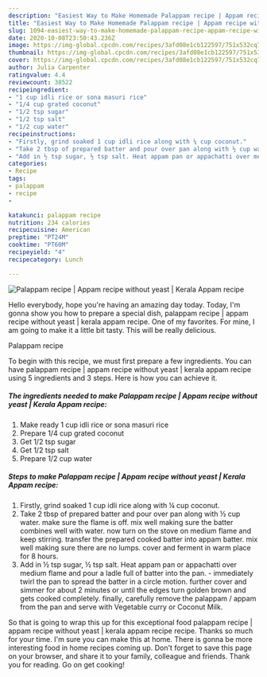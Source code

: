 ```yaml
---
description: "Easiest Way to Make Homemade Palappam recipe | Appam recipe without yeast | Kerala Appam recipe"
title: "Easiest Way to Make Homemade Palappam recipe | Appam recipe without yeast | Kerala Appam recipe"
slug: 1094-easiest-way-to-make-homemade-palappam-recipe-appam-recipe-without-yeast-kerala-appam-recipe
date: 2020-10-08T23:50:43.236Z
image: https://img-global.cpcdn.com/recipes/3afd08e1cb122597/751x532cq70/palappam-recipe-appam-recipe-without-yeast-kerala-appam-recipe-recipe-main-photo.jpg
thumbnail: https://img-global.cpcdn.com/recipes/3afd08e1cb122597/751x532cq70/palappam-recipe-appam-recipe-without-yeast-kerala-appam-recipe-recipe-main-photo.jpg
cover: https://img-global.cpcdn.com/recipes/3afd08e1cb122597/751x532cq70/palappam-recipe-appam-recipe-without-yeast-kerala-appam-recipe-recipe-main-photo.jpg
author: Julia Carpenter
ratingvalue: 4.4
reviewcount: 38522
recipeingredient:
- "1 cup idli rice or sona masuri rice"
- "1/4 cup grated coconut"
- "1/2 tsp sugar"
- "1/2 tsp salt"
- "1/2 cup water"
recipeinstructions:
- "Firstly, grind soaked 1 cup idli rice along with ¼ cup coconut."
- "Take 2 tbsp of prepared batter and pour over pan along with ½ cup water. make sure the flame is off. mix well making sure the batter combines well with water. now turn on the stove on medium flame and keep stirring. transfer the prepared cooked batter into appam batter. mix well making sure there are no lumps. cover and ferment in warm place for 8 hours."
- "Add in ½ tsp sugar, ½ tsp salt. Heat appam pan or appachatti over medium flame and pour a ladle full of batter into the pan. immediately twirl the pan to spread the batter in a circle motion. further cover and simmer for about 2 minutes or until the edges turn golden brown and gets cooked completely. finally, carefully remove the palappam / appam from the pan and serve with Vegetable curry or Coconut Milk."
categories:
- Recipe
tags:
- palappam
- recipe
- 

katakunci: palappam recipe  
nutrition: 234 calories
recipecuisine: American
preptime: "PT24M"
cooktime: "PT60M"
recipeyield: "4"
recipecategory: Lunch

---
```



![Palappam recipe | Appam recipe without yeast | Kerala Appam recipe](https://img-global.cpcdn.com/recipes/3afd08e1cb122597/751x532cq70/palappam-recipe-appam-recipe-without-yeast-kerala-appam-recipe-recipe-main-photo.jpg)

Hello everybody, hope you're having an amazing day today. Today, I'm gonna show you how to prepare a special dish, palappam recipe | appam recipe without yeast | kerala appam recipe. One of my favorites. For mine, I am going to make it a little bit tasty. This will be really delicious.

Palappam recipe 

To begin with this recipe, we must first prepare a few ingredients. You can have palappam recipe | appam recipe without yeast | kerala appam recipe using 5 ingredients and 3 steps. Here is how you can achieve it.

<!--inarticleads1-->

##### The ingredients needed to make Palappam recipe | Appam recipe without yeast | Kerala Appam recipe:

1. Make ready 1 cup idli rice or sona masuri rice
1. Prepare 1/4 cup grated coconut
1. Get 1/2 tsp sugar
1. Get 1/2 tsp salt
1. Prepare 1/2 cup water




<!--inarticleads2-->

##### Steps to make Palappam recipe | Appam recipe without yeast | Kerala Appam recipe:

1. Firstly, grind soaked 1 cup idli rice along with ¼ cup coconut.
1. Take 2 tbsp of prepared batter and pour over pan along with ½ cup water. make sure the flame is off. mix well making sure the batter combines well with water. now turn on the stove on medium flame and keep stirring. transfer the prepared cooked batter into appam batter. mix well making sure there are no lumps. cover and ferment in warm place for 8 hours.
1. Add in ½ tsp sugar, ½ tsp salt. Heat appam pan or appachatti over medium flame and pour a ladle full of batter into the pan. - immediately twirl the pan to spread the batter in a circle motion. further cover and simmer for about 2 minutes or until the edges turn golden brown and gets cooked completely. finally, carefully remove the palappam / appam from the pan and serve with Vegetable curry or Coconut Milk.




So that is going to wrap this up for this exceptional food palappam recipe | appam recipe without yeast | kerala appam recipe recipe. Thanks so much for your time. I'm sure you can make this at home. There is gonna be more interesting food in home recipes coming up. Don't forget to save this page on your browser, and share it to your family, colleague and friends. Thank you for reading. Go on get cooking!
